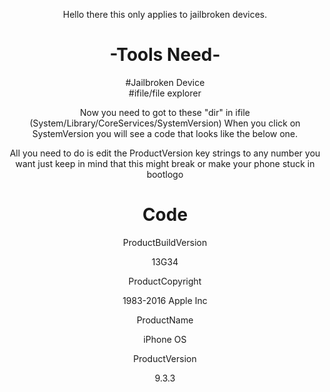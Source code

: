 <html>
<head>
<link rel="icon" type="image/png" href="./downloads/eye.png">
<title>ChangingVersion</title>
</head>
<body>
<div align="center"><p>Hello there this only applies to jailbroken devices.</p></div>
<div align="center"><h1>-Tools Need-</h1></div>
<div align="center">#Jailbroken Device</div>
<div align="center">#ifile/file explorer</div>

<div align="center"><p>Now you need to got to these "dir" in ifile
(System/Library/CoreServices/SystemVersion)
When you click on SystemVersion you will see 
a code that looks like the below one.</p>
<p>All you need to do is edit the ProductVersion key strings
to any number you want just keep in mind that this might break or make your phone stuck in bootlogo</p></div>

<div align="center">
 <h1>Code</h1>
</div>

<div align="center"><p>ProductBuildVersion</p>
	<p>13G34</p>
	<p>ProductCopyright</p>
	<p>1983-2016 Apple Inc</p>
	<p>ProductName</p>
	<p>iPhone OS</p>
	<p>ProductVersion</p>
	<p>9.3.3</p></div>
</body>
</html>

